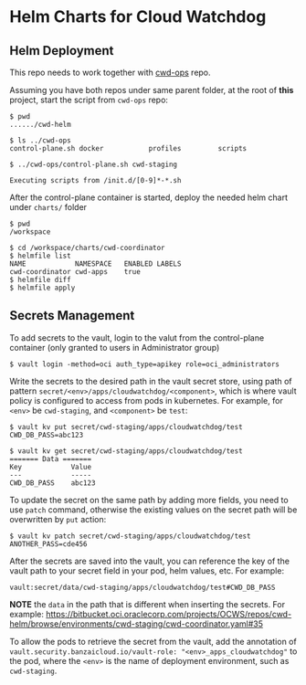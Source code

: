 # Helm Charts for Cloud Watchdog

## Helm Deployment
This repo needs to work together with [cwd-ops](https://bitbucket.oci.oraclecorp.com/projects/OCWS/repos/cwd-ops/browse) repo.

Assuming you have both repos under same parent folder, at the root of **this** project, start the script from `cwd-ops` repo:

```shell script
$ pwd
....../cwd-helm

$ ls ../cwd-ops
control-plane.sh docker           profiles         scripts

$ ../cwd-ops/control-plane.sh cwd-staging

Executing scripts from /init.d/[0-9]*-*.sh

```

After the control-plane container is started, deploy the needed helm chart under `charts/` folder

```
$ pwd
/workspace

$ cd /workspace/charts/cwd-coordinator
$ helmfile list
NAME           	NAMESPACE	ENABLED	LABELS
cwd-coordinator	cwd-apps 	true
$ helmfile diff
$ helmfile apply
```

## Secrets Management

To add secrets to the vault, login to the valut from the control-plane container (only granted to users in Administrator group)
```
$ vault login -method=oci auth_type=apikey role=oci_administrators
```

Write the secrets to the desired path in the vault secret store, using path of pattern 
`secret/<env>/apps/cloudwatchdog/<component>`, which is where vault policy is configured to access from pods in kubernetes. 
For example, for `<env>` be `cwd-staging`, and `<component>` be `test`:
``` 
$ vault kv put secret/cwd-staging/apps/cloudwatchdog/test CWD_DB_PASS=abc123

$ vault kv get secret/cwd-staging/apps/cloudwatchdog/test
======= Data =======
Key            Value
---            -----
CWD_DB_PASS    abc123
```

To update the secret on the same path by adding more fields, you need to use `patch` command, 
otherwise the existing values on the secret path will be overwritten by `put` action:
```
$ vault kv patch secret/cwd-staging/apps/cloudwatchdog/test ANOTHER_PASS=cde456
```

After the secrets are saved into the vault, you can reference the key of the vault path to your secret field in your pod, 
helm values, etc. For example:
```
vault:secret/data/cwd-staging/apps/cloudwatchdog/test#CWD_DB_PASS
```

**NOTE** the `data` in the path that is different when inserting the secrets. 
For example: https://bitbucket.oci.oraclecorp.com/projects/OCWS/repos/cwd-helm/browse/environments/cwd-staging/cwd-coordinator.yaml#35

To allow the pods to retrieve the secret from the vault, add the annotation of
 `vault.security.banzaicloud.io/vault-role: "<env>_apps_cloudwatchdog"` to the pod, where the `<env>` is the name of 
 deployment environment, such as `cwd-staging`.